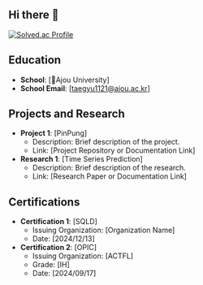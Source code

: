 ## Hi there 👋

[![Solved.ac Profile](http://mazassumnida.wtf/api/v2/generate_badge?boj=eh2ll)](https://solved.ac/eh2ll)

## Education
- **School**: [Ajou University]
- **School Email**: [taegyu1121@ajou.ac.kr]

## Projects and Research
- **Project 1**: [PinPung]
  - Description: Brief description of the project.
  - Link: [Project Repository or Documentation Link]
- **Research 1**: [Time Series Prediction]
  - Description: Brief description of the research.
  - Link: [Research Paper or Documentation Link]

## Certifications
- **Certification 1**: [SQLD]
  - Issuing Organization: [Organization Name]
  - Date: [2024/12/13]
- **Certification 2**: [OPIC]
  - Issuing Organization: [ACTFL]
  - Grade: [IH]
  - Date: [2024/09/17]

<!--
**eh2ll/eh2ll** is a ✨ _special_ ✨ repository because its `README.md` (this file) appears on your GitHub profile.

Here are some ideas to get you started:

- 🔭 I’m currently working on ...
- 🌱 I’m currently learning ...
- 👯 I’m looking to collaborate on ...
- 🤔 I’m looking for help with ...
- 💬 Ask me about ...
- 📫 How to reach me: ...
- 😄 Pronouns: ...
- ⚡ Fun fact: ...
-->
